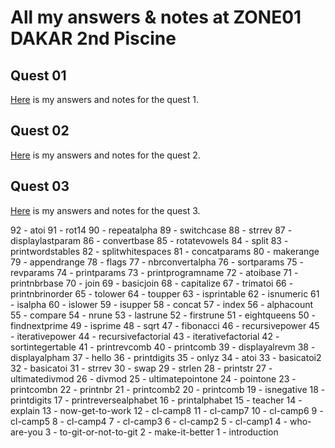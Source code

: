 #   All my answers & notes at ZONE01 DAKAR 2nd Piscine

##  Quest 01
[Here](docs/quest01.md) is my answers and notes for the quest 1.

##  Quest 02
[Here](docs/quest02.md) is my answers and notes for the quest 2.

##  Quest 03
[Here](docs/quest03.md) is my answers and notes for the quest 3.

92 - atoi
91 - rot14
90 - repeatalpha
89 - switchcase
88 - strrev
87 - displaylastparam
86 - convertbase
85 - rotatevowels
84 - split
83 - printwordstables
82 - splitwhitespaces
81 - concatparams
80 - makerange
79 - appendrange
78 - flags
77 - nbrconvertalpha
76 - sortparams
75 - revparams
74 - printparams
73 - printprogramname
72 - atoibase
71 - printnbrbase
70 - join
69 - basicjoin
68 - capitalize
67 - trimatoi
66 - printnbrinorder
65 - tolower
64 - toupper
63 - isprintable
62 - isnumeric
61 - isalpha
60 - islower
59 - isupper
58 - concat
57 - index
56 - alphacount
55 - compare
54 - nrune
53 - lastrune
52 - firstrune
51 - eightqueens
50 - findnextprime
49 - isprime
48 - sqrt
47 - fibonacci
46 - recursivepower
45 - iterativepower
44 - recursivefactorial
43 - iterativefactorial
42 - sortintegertable
41 - printrevcomb
40 - printcomb
39 - displayalrevm
38 - displayalpham
37 - hello
36 - printdigits
35 - onlyz
34 - atoi
33 - basicatoi2
32 - basicatoi
31 - strrev
30 - swap
29 - strlen
28 - printstr
27 - ultimatedivmod
26 - divmod
25 - ultimatepointone
24 - pointone
23 - printcombn
22 - printnbr
21 - printcomb2
20 - printcomb
19 - isnegative
18 - printdigits
17 - printreversealphabet
16 - printalphabet
15 - teacher
14 - explain
13 - now-get-to-work
12 - cl-camp8
11 - cl-camp7
10 - cl-camp6
9 - cl-camp5
8 - cl-camp4
7 - cl-camp3
6 - cl-camp2
5 - cl-camp1
4 - who-are-you
3 - to-git-or-not-to-git
2 - make-it-better
1 - introduction
